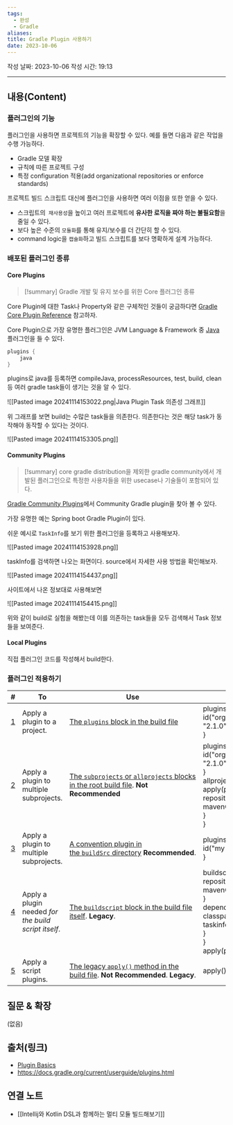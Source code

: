 ```yaml
---
tags:
  - 완성
  - Gradle
aliases: 
title: Gradle Plugin 사용하기
date: 2023-10-06
---
```

작성 날짜: 2023-10-06
작성 시간: 19:13


----
## 내용(Content)

### 플러그인의 기능

플러그인을 사용하면 프로젝트의 기능을 확장할 수 있다. 예를 들면 다음과 같은 작업을 수행 가능하다.

- Gradle 모델 확장
- 규칙에 따른 프로젝트 구성
- 특정 configuration 적용(add organizational repositories or enforce standards)

프로젝트 빌드 스크립트 대신에 플러그인을 사용하면 여러 이점을 또한 얻을 수 있다.

- 스크립트의` 재사용성`을 높이고 여러 프로젝트에 **유사한 로직을 짜야 하는 불필요함**을 줄일 수 있다.
- 보다 높은 수준의 `모듈화`를 통해 유지/보수를 더 간단히 할 수 있다.
- command logic을 `캡슐화`하고 빌드 스크립트를 보다 명확하게 설계 가능하다.

### 배포된 플러그인 종류

#### Core Plugins

>[!summary]
>Gradle 개발 및 유지 보수를 위한 Core 플러그인 종류

Core Plugin에 대한 Task나 Property와 같은 구체적인 것들이 궁금하다면 [Gradle Core Plugin Reference](https://docs.gradle.org/current/userguide/plugin_reference.html#plugin_reference) 참고하자.

Core Plugin으로 가장 유명한 플러그인은 JVM Language & Framework 중 [Java](https://docs.gradle.org/current/userguide/java_plugin.html#java_plugin) 플러그인을 들 수 있다.

```kotlin
plugins {
	java
}
```

plugins로 java를 등록하면 compileJava, processResources, test, build, clean 등 여러 gradle task들이 생기는 것을 알 수 있다.

![[Pasted image 20241114153022.png|Java Plugin Task 의존성 그래프]]

위 그래프를 보면 build는 수많은 task들을 의존한다. 의존한다는 것은 해당 task가 동작해야 동작할 수 있다는 것이다.

![[Pasted image 20241114153305.png]]

#### Community Plugins

>[!summary]
>core gradle distribution을 제외한 gradle community에서 개발된 플러그인으로 특정한 사용자들을 위한 usecase나 기술들이 포함되어 있다.

[Gradle Community Plugins](https://plugins.gradle.org/)에서 Community Gradle plugin을 찾아 볼 수 있다.

가장 유명한 예는 Spring boot Gradle Plugin이 있다.

쉬운 예시로 `TaskInfo`를 보기 위한 플러그인을 등록하고 사용해보자.

![[Pasted image 20241114153928.png]]

taskInfo를 검색하면 나오는 화면이다. source에서 자세한 사용 방법을 확인해보자.

![[Pasted image 20241114154437.png]]

사이트에서 나온 정보대로 사용해보면

![[Pasted image 20241114154415.png]]

위와 같이 build로 실험을 해봤는데 이를 의존하는 task들을 모두 검색해서 Task 정보들을 보여준다.

#### Local Plugins

직접 플러그인 코드를 작성해서 build한다.

### 플러그인 적용하기

| #                                                                                            | To                                                   | Use                                                                                                                                                                         | For example:                                                                                                                                                                                                          |
| -------------------------------------------------------------------------------------------- | ---------------------------------------------------- | --------------------------------------------------------------------------------------------------------------------------------------------------------------------------- | --------------------------------------------------------------------------------------------------------------------------------------------------------------------------------------------------------------------- |
| [1](https://docs.gradle.org/current/userguide/plugins.html#sec:plugins_block)                | Apply a plugin to a project.                         | [The `plugins` block in the build file](https://docs.gradle.org/current/userguide/plugins.html#sec:plugins_block)                                                           | plugins {<br>  id("org.barfuin.gradle.taskinfo") version "2.1.0"<br>}                                                                                                                                                 |
| [2](https://docs.gradle.org/current/userguide/plugins.html#sec:subprojects_plugins_dsl)      | Apply a plugin to multiple subprojects.              | [The `subprojects` or `allprojects` blocks in the root build file](https://docs.gradle.org/current/userguide/plugins.html#sec:subprojects_plugins_dsl). **Not Recommended** | plugins {<br>    id("org.barfuin.gradle.taskinfo") version "2.1.0"<br>}<br>allprojects {<br>    apply(plugin = "org.barfuin.gradle.taskinfo")<br>    repositories {<br>        mavenCentral()<br>    }<br>}           |
| [3](https://docs.gradle.org/current/userguide/plugins.html#sec:buildsrc_plugins_dsl)         | Apply a plugin to multiple subprojects.              | [A convention plugin in the `buildSrc` directory](https://docs.gradle.org/current/userguide/plugins.html#sec:buildsrc_plugins_dsl) **Recommended**.                         | plugins {<br>    id("my-convention.gradle.taskinfo")<br>}                                                                                                                                                             |
| [4](https://docs.gradle.org/current/userguide/plugins.html#sec:applying_plugins_buildscript) | Apply a plugin needed _for the build script itself_. | [The `buildscript` block in the build file itself](https://docs.gradle.org/current/userguide/plugins.html#sec:applying_plugins_buildscript). **Legacy**.                    | buildscript {<br>  repositories {<br>    mavenCentral()<br>  }<br>  dependencies {<br>    classpath("org.barfuin.gradle.taskinfo:gradle-taskinfo:2.1.0")<br>  }<br>}<br>apply(plugin = "org.barfuin.gradle.taskinfo") |
| [5](https://docs.gradle.org/current/userguide/plugins.html#sec:script_plugins)               | Apply a script plugins.                              | [The legacy `apply()` method in the build file](https://docs.gradle.org/current/userguide/plugins.html#sec:script_plugins). **Not Recommended**. **Legacy**.                | apply<MyCustomBarfuinTaskInfoPlugin>()                                                                                                                                                                                |

## 질문 & 확장

(없음)

## 출처(링크)

- [Plugin Basics](https://docs.gradle.org/current/userguide/plugin_basics.html#plugin_distribution)
- https://docs.gradle.org/current/userguide/plugins.html

## 연결 노트
- [[Intellij와 Kotlin DSL과 함께하는 멀티 모듈 빌드해보기]]


